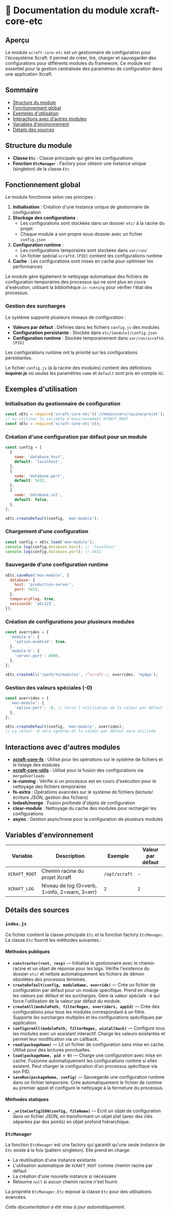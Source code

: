 # 📘 Documentation du module xcraft-core-etc

## Aperçu

Le module `xcraft-core-etc` est un gestionnaire de configuration pour l'écosystème Xcraft. Il permet de créer, lire, charger et sauvegarder des configurations pour différents modules du framework. Ce module est essentiel pour la gestion centralisée des paramètres de configuration dans une application Xcraft.

## Sommaire

- [Structure du module](#structure-du-module)
- [Fonctionnement global](#fonctionnement-global)
- [Exemples d'utilisation](#exemples-dutilisation)
- [Interactions avec d'autres modules](#interactions-avec-dautres-modules)
- [Variables d'environnement](#variables-denvironnement)
- [Détails des sources](#détails-des-sources)

## Structure du module

- **Classe `Etc`** : Classe principale qui gère les configurations
- **Fonction `EtcManager`** : Factory pour obtenir une instance unique (singleton) de la classe `Etc`

## Fonctionnement global

Le module fonctionne selon ces principes :

1. **Initialisation** : Création d'une instance unique de gestionnaire de configuration
2. **Stockage des configurations** :
   - Les configurations sont stockées dans un dossier `etc/` à la racine du projet
   - Chaque module a son propre sous-dossier avec un fichier `config.json`
3. **Configuration runtime** :
   - Les configurations temporaires sont stockées dans `var/run/`
   - Un fichier spécial `xcraftd.[PID]` contient les configurations runtime
4. **Cache** : Les configurations sont mises en cache pour optimiser les performances

Le module gère également le nettoyage automatique des fichiers de configuration temporaires des processus qui ne sont plus en cours d'exécution, utilisant la bibliothèque `is-running` pour vérifier l'état des processus.

### Gestion des surcharges

Le système supporte plusieurs niveaux de configuration :

- **Valeurs par défaut** : Définies dans les fichiers `config.js` des modules
- **Configuration persistante** : Stockée dans `etc/[module]/config.json`
- **Configuration runtime** : Stockée temporairement dans `var/run/xcraftd.[PID]`

Les configurations runtime ont la priorité sur les configurations persistantes.

Le fichier `config.js` (à la racine des modules) contient des définitions **inquirer.js** où seules les paramètres `name` et `default` sont pris en compte ici.

## Exemples d'utilisation

### Initialisation du gestionnaire de configuration

```javascript
const xEtc = require('xcraft-core-etc')('/chemin/vers/racine/projet');
// ou utiliser la variable d'environnement XCRAFT_ROOT
const xEtc = require('xcraft-core-etc')();
```

### Création d'une configuration par défaut pour un module

```javascript
const config = [
  {
    name: 'database.host',
    default: 'localhost',
  },
  {
    name: 'database.port',
    default: 5432,
  },
  {
    name: 'database.ssl',
    default: false,
  },
];

xEtc.createDefault(config, 'mon-module');
```

### Chargement d'une configuration

```javascript
const config = xEtc.load('mon-module');
console.log(config.database.host); // 'localhost'
console.log(config.database.port); // 5432
```

### Sauvegarde d'une configuration runtime

```javascript
xEtc.saveRun('mon-module', {
  database: {
    host: 'production-server',
    port: 5433,
  },
  temporaryFlag: true,
  sessionId: 'abc123',
});
```

### Création de configurations pour plusieurs modules

```javascript
const overrides = {
  'module-a': {
    'option.enabled': true,
  },
  'module-b': {
    'server.port': 8080,
  },
};

xEtc.createAll('/path/to/modules', /^xcraft-/, overrides, 'myApp');
```

### Gestion des valeurs spéciales (-0)

```javascript
const overrides = {
  'mon-module': {
    'option.port': -0, // Force l'utilisation de la valeur par défaut
  },
};

xEtc.createDefault(config, 'mon-module', overrides);
// La valeur -0 sera ignorée et la valeur par défaut sera utilisée
```

## Interactions avec d'autres modules

- **[xcraft-core-fs]** : Utilisé pour les opérations sur le système de fichiers et le listage des modules
- **[xcraft-core-utils]** : Utilisé pour la fusion des configurations via `mergeOverloads`
- **is-running** : Vérifie si un processus est en cours d'exécution pour le nettoyage des fichiers temporaires
- **fs-extra** : Opérations avancées sur le système de fichiers (lecture/écriture JSON, gestion des fichiers)
- **lodash/merge** : Fusion profonde d'objets de configuration
- **clear-module** : Nettoyage du cache des modules pour recharger les configurations
- **async** : Gestion asynchrone pour la configuration de plusieurs modules

## Variables d'environnement

| Variable      | Description                                   | Exemple       | Valeur par défaut |
| ------------- | --------------------------------------------- | ------------- | ----------------- |
| `XCRAFT_ROOT` | Chemin racine du projet Xcraft                | `/opt/xcraft` | -                 |
| `XCRAFT_LOG`  | Niveau de log (0=verb, 1=info, 2=warn, 3=err) | `2`           | `2`               |

## Détails des sources

### `index.js`

Ce fichier contient la classe principale `Etc` et la fonction factory `EtcManager`. La classe `Etc` fournit les méthodes suivantes :

#### Méthodes publiques

- **`constructor(root, resp)`** — Initialise le gestionnaire avec le chemin racine et un objet de réponse pour les logs. Vérifie l'existence du dossier `etc/` et nettoie automatiquement les fichiers de démon obsolètes des processus terminés.
- **`createDefault(config, moduleName, override)`** — Crée un fichier de configuration par défaut pour un module spécifique. Prend en charge les valeurs par défaut et les surcharges. Gère la valeur spéciale `-0` qui force l'utilisation de la valeur par défaut du module.
- **`createAll(modulePath, filterRegex, overriders, appId)`** — Crée des configurations pour tous les modules correspondant à un filtre. Supporte les surcharges multiples et les configurations spécifiques par application.
- **`configureAll(modulePath, filterRegex, wizCallback)`** — Configure tous les modules avec un assistant interactif. Charge les valeurs existantes et permet leur modification via un callback.
- **`read(packageName)`** — Lit un fichier de configuration sans mise en cache. Utilisé pour des lectures ponctuelles.
- **`load(packageName, pid = 0)`** — Charge une configuration avec mise en cache. Fusionne automatiquement les configurations runtime si elles existent. Peut charger la configuration d'un processus spécifique via son PID.
- **`saveRun(packageName, config)`** — Sauvegarde une configuration runtime dans un fichier temporaire. Crée automatiquement le fichier de runtime au premier appel et configure le nettoyage à la fermeture du processus.

#### Méthodes statiques

- **`_writeConfigJSON(config, fileName)`** — Écrit un objet de configuration dans un fichier JSON, en transformant un objet plat (avec des clés séparées par des points) en objet profond hiérarchique.

### `EtcManager`

La fonction `EtcManager` est une factory qui garantit qu'une seule instance de `Etc` existe à la fois (pattern singleton). Elle prend en charge:

- La réutilisation d'une instance existante
- L'utilisation automatique de `XCRAFT_ROOT` comme chemin racine par défaut
- La création d'une nouvelle instance si nécessaire
- Retourne `null` si aucun chemin racine n'est fourni

La propriété `EtcManager.Etc` expose la classe `Etc` pour des utilisations avancées.

_Cette documentation a été mise à jour automatiquement._

[xcraft-core-fs]: https://github.com/Xcraft-Inc/xcraft-core-fs
[xcraft-core-utils]: https://github.com/Xcraft-Inc/xcraft-core-utils